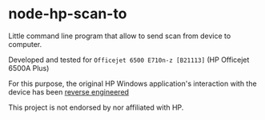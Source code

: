 # node-hp-scan-to

Little command line program that allow to send scan from device to computer.

Developed and tested for `Officejet 6500 E710n-z [B21113]` (HP Officejet 6500A Plus)

For this purpose, the original HP Windows application's interaction with the device has been [reverse engineered](protocol_doc/index.md)

This project is not endorsed by nor affiliated with HP.